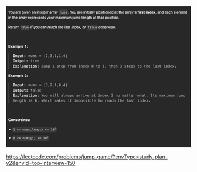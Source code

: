 ![img.png](img.png)

https://leetcode.com/problems/jump-game/?envType=study-plan-v2&envId=top-interview-150
